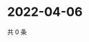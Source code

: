 # 2022-04-06

共 0 条

<!-- BEGIN WEIBO -->
<!-- 最后更新时间 Wed Apr 06 2022 15:01:09 GMT+0800 (China Standard Time) -->

<!-- END WEIBO -->
